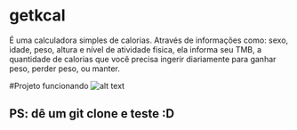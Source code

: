 # getkcal
É uma calculadora simples de calorias. 
Através de informações como: sexo, idade, peso, altura e nível de atividade fisica, ela informa seu TMB, a quantidade de calorias que você precisa ingerir diariamente para ganhar peso, perder peso, ou manter.


#Projeto funcionando
![alt text](https://i.imgur.com/QDTymQG.gif)


## PS: dê um git clone e teste :D

